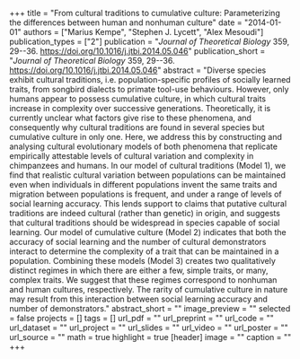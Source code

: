 +++
title = "From cultural traditions to cumulative culture: Parameterizing the differences between human and nonhuman culture"
date = "2014-01-01"
authors = ["Marius Kempe", "Stephen J. Lycett", "Alex Mesoudi"]
publication_types = ["2"]
publication = "_Journal of Theoretical Biology_ 359, 29--36. https://doi.org/10.1016/j.jtbi.2014.05.046"
publication_short = "_Journal of Theoretical Biology_ 359, 29--36. https://doi.org/10.1016/j.jtbi.2014.05.046"
abstract = "Diverse species exhibit cultural traditions, i.e. population-specific profiles of socially learned traits, from songbird dialects to primate tool-use behaviours. However, only humans appear to possess cumulative culture, in which cultural traits increase in complexity over successive generations. Theoretically, it is currently unclear what factors give rise to these phenomena, and consequently why cultural traditions are found in several species but cumulative culture in only one. Here, we address this by constructing and analysing cultural evolutionary models of both phenomena that replicate empirically attestable levels of cultural variation and complexity in chimpanzees and humans. In our model of cultural traditions (Model 1), we find that realistic cultural variation between populations can be maintained even when individuals in different populations invent the same traits and migration between populations is frequent, and under a range of levels of social learning accuracy. This lends support to claims that putative cultural traditions are indeed cultural (rather than genetic) in origin, and suggests that cultural traditions should be widespread in species capable of social learning. Our model of cumulative culture (Model 2) indicates that both the accuracy of social learning and the number of cultural demonstrators interact to determine the complexity of a trait that can be maintained in a population. Combining these models (Model 3) creates two qualitatively distinct regimes in which there are either a few, simple traits, or many, complex traits. We suggest that these regimes correspond to nonhuman and human cultures, respectively. The rarity of cumulative culture in nature may result from this interaction between social learning accuracy and number of demonstrators."
abstract_short = ""
image_preview = ""
selected = false
projects = []
tags = []
url_pdf = ""
url_preprint = ""
url_code = ""
url_dataset = ""
url_project = ""
url_slides = ""
url_video = ""
url_poster = ""
url_source = ""
math = true
highlight = true
[header]
image = ""
caption = ""
+++
